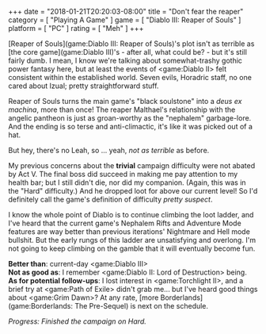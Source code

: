 +++
date = "2018-01-21T20:20:03-08:00"
title = "Don't fear the reaper"
category = [ "Playing A Game" ]
game = [ "Diablo III: Reaper of Souls" ]
platform = [ "PC" ]
rating = [ "Meh" ]
+++

[Reaper of Souls](game:Diablo III: Reaper of Souls)'s plot isn't as terrible as [the core game](game:Diablo III)'s - after all, what could be? - but it's still fairly dumb.  I mean, I know we're talking about somewhat-trashy gothic power fantasy here, but at least the events of <game:Diablo II> felt consistent within the established world.  Seven evils, Horadric staff, no one cared about Izual; pretty straightforward stuff.

Reaper of Souls turns the main game's "black soulstone" into a <i>deus ex machina</i>, more than once!  The reaper Malthael's relationship with the angelic pantheon is just as groan-worthy as the "nephalem" garbage-lore.  And the ending is so terse and anti-climactic, it's like it was picked out of a hat.

But hey, there's no Leah, so ... yeah, <i>not as terrible</i> as before.

My previous concerns about the <b>trivial</b> campaign difficulty were not abated by Act V.  The final boss did succeed in making me pay attention to my health bar; but I still didn't die, nor did my companion.  (Again, this was in the "Hard" difficulty.)  And he dropped loot for above our current level!  So I'd definitely call the game's definition of difficulty <i>pretty suspect</i>.

I know the whole point of Diablo is to continue climbing the loot ladder, and I've heard that the current game's Nephalem Rifts and Adventure Mode features are way better than previous iterations' Nightmare and Hell mode bullshit.  But the early rungs of this ladder are unsatisfying and overlong.  I'm not going to keep climbing on the gamble that it will eventually become fun.

<b>Better than</b>: current-day <game:Diablo III>  
<b>Not as good as</b>: I remember <game:Diablo II: Lord of Destruction> being.  
<b>As for potential follow-ups</b>: I lost interest in <game:Torchlight II>, and a brief try at <game:Path of Exile> didn't grab me... but I've heard good things about <game:Grim Dawn>?  At any rate, [more Borderlands](game:Borderlands: The Pre-Sequel) is next on the schedule.

<i>Progress: Finished the campaign on Hard.</i>
